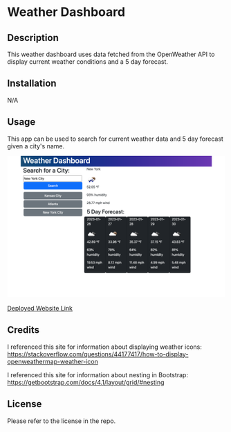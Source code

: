 # Weather Dashboard

## Description

This weather dashboard uses data fetched from the OpenWeather API to display current weather conditions and a 5 day forecast.

## Installation 

N/A

## Usage

This app can be used to search for current weather data and 5 day forecast given a city's name.

![Website Screenshot](./assets/screenshot.png)

[Deployed Website Link](https://ameliabigler.github.io/wistful-mollusk/)

## Credits

I referenced this site for information about displaying weather icons:
https://stackoverflow.com/questions/44177417/how-to-display-openweathermap-weather-icon

I referenced this site for information about nesting in Bootstrap:
https://getbootstrap.com/docs/4.1/layout/grid/#nesting


## License

Please refer to the license in the repo.
